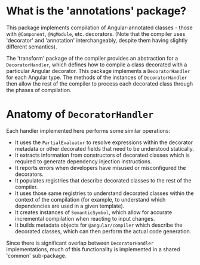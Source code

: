# What is the 'annotations' package?

This package implements compilation of Angular-annotated classes - those with `@Component`, `@NgModule`, etc. decorators. (Note that the compiler uses 'decorator' and 'annotation' interchangeably, despite them having slightly different semantics).

The 'transform' package of the compiler provides an abstraction for a `DecoratorHandler`, which defines how to compile a class decorated with a particular Angular decorator. This package implements a `DecoratorHandler` for each Angular type. The methods of the instances of `DecoratorHandler` then allow the rest of the compiler to process each decorated class through the phases of compilation.

# Anatomy of `DecoratorHandler`

Each handler implemented here performs some similar operations:

* It uses the `PartialEvaluator` to resolve expressions within the decorator metadata or other decorated fields that need to be understood statically.
* It extracts information from constructors of decorated classes which is required to generate dependency injection instructions.
* It reports errors when developers have misused or misconfigured the decorators.
* It populates registries that describe decorated classes to the rest of the compiler.
* It uses those same registries to understand decorated classes within the context of the compilation (for example, to understand which dependencies are used in a given template).
* It creates instances of `SemanticSymbol`, which allow for accurate incremental compilation when reacting to input changes.
* It builds metadata objects for `@angular/compiler` which describe the decorated classes, which can then perform the actual code generation.

Since there is significant overlap between `DecoratorHandler` implementations, much of this functionality is implemented in a shared 'common' sub-package.